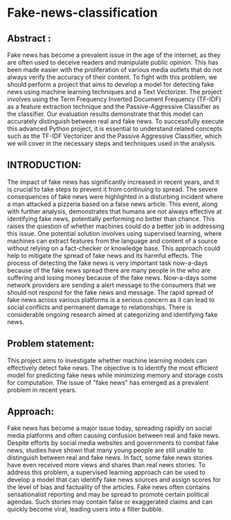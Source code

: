 # Fake-news-classification 
## Abstract : 
  Fake news has become a prevalent issue in the age of the internet, as they are often used to deceive readers and manipulate public opinion. This has been made easier with the proliferation of various media outlets that do not always verify the accuracy of their content. To fight with this problem, we should perform a project that aims to develop a model for detecting fake news using machine learning techniques and a Text Vectorizer. The project involves using the Term Frequency Inverted Document Frequency (TF-IDF) as a feature extraction technique and the Passive-Aggressive Classifier as the classifier. Our evaluation results demonstrate that this model can accurately distinguish between real and fake news. To successfully execute this advanced Python project, it is essential to understand related concepts such as the TF-IDF Vectorizer and the Passive Aggressive Classifier, which we will cover in the necessary steps and techniques used in the analysis.
  
## INTRODUCTION:
The impact of fake news has significantly increased in recent years, and it is crucial to take steps to prevent it from continuing to spread. The severe consequences of fake news were highlighted in a disturbing incident where a man attacked a pizzeria based on a false news article. This event, along with further analysis, demonstrates that humans are not always effective at identifying fake news, potentially performing no better than chance. This raises the question of whether machines could do a better job in addressing this issue. One potential solution involves using supervised learning, where machines can extract features from the language and content of a source without relying on a fact-checker or knowledge base. This approach could help to mitigate the spread of fake news and its harmful effects. The process of detecting the fake news is very important task now-a-days because of the fake news spread there are many people in the who are suffering and losing money because of the fake news. Now-a-days some network providers are sending a alert message to the consumers that we should not respond for the fake news and message. The rapid spread of fake news across various platforms is a serious concern as it can lead to social conflicts and permanent damage to relationships. There is considerable ongoing research aimed at categorizing and identifying fake news. 

## Problem statement:
This project aims to investigate whether machine learning models can effectively detect fake news. The objective is to identify the most efficient model for predicting fake news while minimizing memory and storage costs for computation. The issue of "fake news" has emerged as a prevalent problem in recent years.

## Approach:
Fake news has become a major issue today, spreading rapidly on social media platforms and often causing confusion between real and fake news. Despite efforts by social media websites and governments to combat fake news, studies have shown that many young people are still unable to distinguish between real and fake news. In fact, some fake news stories have even received more views and shares than real news stories. To address this problem, a supervised learning approach can be used to develop a model that can identify fake news sources and assign scores for the level of bias and factuality of the articles.  Fake news often contains sensationalist reporting and may be spread to promote certain political agendas. Such stories may contain false or exaggerated claims and can quickly become viral, leading users into a filter bubble.





